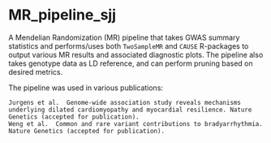 # MR_pipeline_sjj
A Mendelian Randomization (MR) pipeline that takes GWAS summary statistics and performs/uses both `TwoSampleMR` and `CAUSE` R-packages to output various MR results and associated diagnostic plots. The pipeline also takes genotype data as LD reference, and can perform pruning based on desired metrics. 

The pipeline was used in various publications:
```
Jurgens et al.  Genome-wide association study reveals mechanisms underlying dilated cardiomyopathy and myocardial resilience. Nature Genetics (accepted for publication).
Weng et al.  Common and rare variant contributions to bradyarrhythmia. Nature Genetics (accepted for publication).
```
